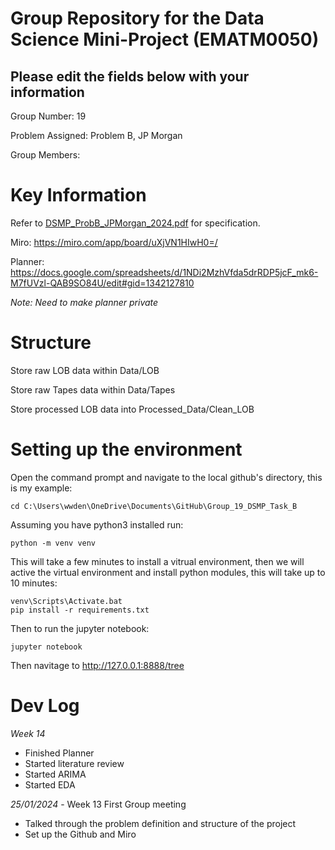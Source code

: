 # Group Repository for the Data Science Mini-Project (EMATM0050)

## Please edit the fields below with your information
Group Number: 19

Problem Assigned: Problem B, JP Morgan 

Group Members:

# Key Information

Refer to [DSMP_ProbB_JPMorgan_2024.pdf](DSMP_ProbB_JPMorgan_2024.pdf) for specification.

Miro: https://miro.com/app/board/uXjVN1HIwH0=/

Planner: https://docs.google.com/spreadsheets/d/1NDi2MzhVfda5drRDP5jcF_mk6-M7fUVzl-QAB9SO84U/edit#gid=1342127810

*Note: Need to make planner private*

# Structure

Store raw LOB data within Data/LOB

Store raw Tapes data within Data/Tapes

Store processed LOB data into Processed_Data/Clean_LOB

# Setting up the environment

Open the command prompt and navigate to the local github's directory, this is my example:

    cd C:\Users\wwden\OneDrive\Documents\GitHub\Group_19_DSMP_Task_B

Assuming you have python3 installed run:

    python -m venv venv

This will take a few minutes to install a vitrual environment, then we will active the virtual environment and install python modules, this will take up to 10 minutes:

    venv\Scripts\Activate.bat
    pip install -r requirements.txt

Then to run the jupyter notebook:

    jupyter notebook

Then navitage to http://127.0.0.1:8888/tree

# Dev Log

*Week 14*
 - Finished Planner
 - Started literature review
 - Started ARIMA
 - Started EDA

*25/01/2024* - Week 13 First Group meeting
 - Talked through the problem definition and structure of the project
 - Set up the Github and Miro
